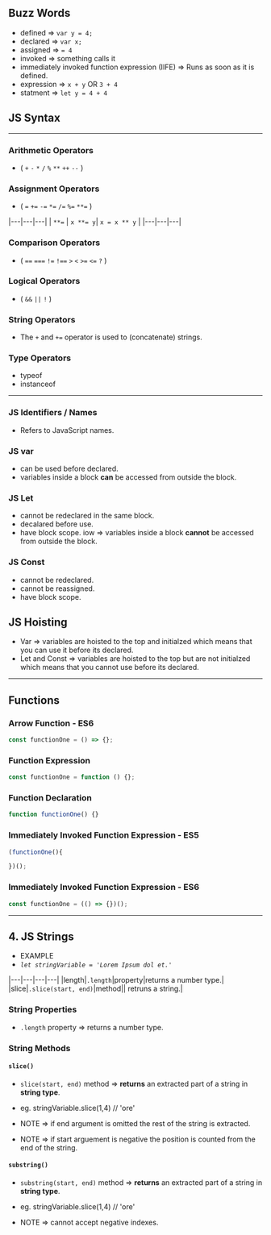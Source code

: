 ## Buzz Words

- defined => `var y = 4;`
- declared => `var x;`
- assigned => `= 4`
- invoked => something calls it
- immediately invoked function expression (IIFE) => Runs as soon as it is defined.
- expression => `x + y` OR `3 + 4`
- statment => `let y = 4 + 4`

## JS Syntax

---

### Arithmetic Operators

- ( `+` `-` `*` `/` `%` `**` `++` `--` )

### Assignment Operators

- ( `=` `+=` `-=` `*=` `/=` `%=` `**=` )

|---|---|---|
| `**=` | `x **= y`| `x = x ** y` |
|---|---|---|

### Comparison Operators

- ( `==` `===` `!=` `!==` `>` `<` `>=` `<=` `?` )

### Logical Operators

- ( `&&` `||` `!` )

### String Operators

- The `+` and `+=` operator is used to (concatenate) strings.

### Type Operators

- typeof
- instanceof

---

### JS Identifiers / Names

- Refers to JavaScript names.

### JS var

- can be used before declared.
- variables inside a block **can** be accessed from outside the block.

### JS Let

- cannot be redeclared in the same block.
- decalared before use.
- have block scope. iow => variables inside a block **cannot** be accessed from outside the block.

### JS Const

- cannot be redeclared.
- cannot be reassigned.
- have block scope.

## JS Hoisting

- Var => variables are hoisted to the top and initialzed which means that you can use it before its declared.
- Let and Const => variables are hoisted to the top but are not initialzed which means that you cannot use before its declared.

---

## Functions

### **Arrow Function - ES6**

```js
const functionOne = () => {};
```

### **Function Expression**

```js
const functionOne = function () {};
```

### **Function Declaration**

```js
function functionOne() {}
```

### **Immediately Invoked Function Expression - ES5**

```js
(functionOne(){

})();
```

### **Immediately Invoked Function Expression - ES6**

```js
const functionOne = (() => {})();
```

---

## 4. JS Strings

- EXAMPLE
- _`let stringVariable = 'Lorem Ipsum dol et.'`_

|---|---|---|---|
|length|`.length`|property|returns a number type.|
|slice|`.slice(start, end)`|method|| retruns a string.|

### String Properties

- `.length` property => returns a number type.

### String Methods

#### `slice()`

- `slice(start, end)` method => **returns** an extracted part of a string in **string type**.
- eg. stringVariable.slice(1,4)
  // 'ore'

- NOTE => if end argument is omitted the rest of the string is extracted.
- NOTE => if start arguement is negative the position is counted from the end of the string.

#### `substring()`

- `substring(start, end)` method => **returns** an extracted part of a string in **string type**.
- eg. stringVariable.slice(1,4)
  // 'ore'

- NOTE => cannot accept negative indexes.
